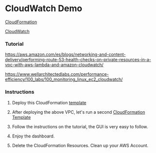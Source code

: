 # CloudWatch Demo

[CloudFormation](https://aws.amazon.com/es/cloudformation/)

[CloudWatch](https://aws.amazon.com/es/cloudwatch/)

### Tutorial 

https://aws.amazon.com/es/blogs/networking-and-content-delivery/performing-route-53-health-checks-on-private-resources-in-a-vpc-with-aws-lambda-and-amazon-cloudwatch/

https://www.wellarchitectedlabs.com/performance-efficiency/100_labs/100_monitoring_linux_ec2_cloudwatch/

### Instructions

1. Deploy this CloudFormation [template](https://www.wellarchitectedlabs.com/Common/Create_VPC_Stack/Code/vpc-alb-app-db.yaml)

2. After deploying the above VPC, let's run a second [CloudFormation Template](https://www.wellarchitectedlabs.com/Performance/100_Monitoring_Linux_EC2_CloudWatch/Code/LinuxMachineDeploy.yaml)

3. Follow the instructions on the tutorial, the GUI is very easy to follow.

4. Enjoy the dashboard.
   
5. Delete the CloudFormation Resources. Clean up your AWS Account.



